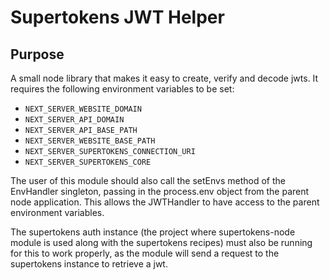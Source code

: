 # Supertokens JWT Helper

## Purpose

A small node library that makes it easy to create, verify and decode jwts. It requires the following environment variables to be set:

- `NEXT_SERVER_WEBSITE_DOMAIN`
- `NEXT_SERVER_API_DOMAIN`
- `NEXT_SERVER_API_BASE_PATH`
- `NEXT_SERVER_WEBSITE_BASE_PATH`
- `NEXT_SERVER_SUPERTOKENS_CONNECTION_URI`
- `NEXT_SERVER_SUPERTOKENS_CORE`

The user of this module should also call the setEnvs method of the EnvHandler singleton, passing in the process.env object from the parent node application. This allows the JWTHandler to have access to the parent environment variables.

The supertokens auth instance (the project where supertokens-node module is used along with the supertokens recipes) must also be running for this to work properly, as the module will send a request to the supertokens instance to retrieve a jwt.
